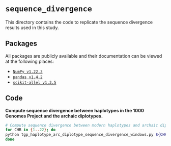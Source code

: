 # `sequence_divergence`

This directory contains the code to replicate the sequence divergence results used in this study.

## Packages

All packages are publicly available and their documentation can be viewed at the following places:

- [`NumPy v1.22.3`](https://numpy.org/doc/stable/reference/index.html)
- [`pandas v1.4.2`](https://pandas.pydata.org/docs/)
- [`scikit-allel v1.3.5`](https://scikit-allel.readthedocs.io/en/stable/index.html)

## Code

__Compute sequence divergence between haplotypes in the 1000 Genomes Project and the archaic diplotypes.__

```bash
# Compute sequence divergence between modern haplotypes and archaic diplotypes in non-overlapping windows.
for CHR in {1..22}; do
python tgp_haplotype_arc_diplotype_sequence_divergence_windows.py ${CHR} 748
done
```

